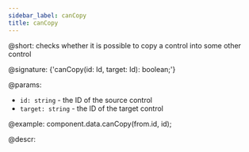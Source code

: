 ```yaml
---
sidebar_label: canCopy
title: canCopy
---          
```


@short: checks whether it is possible to copy a control into some other control

@signature: {'canCopy(id: Id, target: Id): boolean;'}

@params:
- `id: string` - the ID of the source control
- `target: string` - the ID of the target control

@example:
component.data.canCopy(from.id, id);

@descr:
